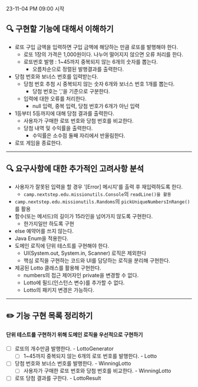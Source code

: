 23-11-04 PM 09:00 시작
## 🔍 구현할 기능에 대해서 이해하기
- 로또 구입 금액을 입력하면 구입 금액에 해당하는 만큼 로또를 발행해야 한다.
    - 로또 1장의 가격은 1,000원이다. 나누어 떨어지지 않으면 오류 처리를 한다.
    - 로또번호 발행 : 1~45까지 중복되지 않는 6개의 숫자를 뽑는다.
        - 오름차순으로 정렬된 발행결과를 출력한다.
- 당첨 번호와 보너스 번호를 입력받는다.
    - 당첨 번호 추첨 시 중복되지 않는 숫자 6개와 보너스 번호 1개를 뽑는다.
        - 당첨 번호는 ','을 기준으로 구분한다.
    - 입력에 대한 오류를 처리한다.
        - null 입력, 중복 입력, 당첨 번호가 6개가 아닌 입력
- 1등부터 5등까지에 대해 당첨 결과를 출력한다.
    - 사용자가 구매한 로또 번호와 당첨 번호를 비교한다.
    - 당첨 내역 및 수익률을 출력한다.
        - 수익률은 소수점 둘째 자리에서 반올림한다.
- 로또 게임을 종료한다.

---

## 🔍 요구사항에 대한 추가적인 고려사항 분석
- 사용자가 잘못된 입력을 할 경우 '[Error] 메시지'를 출력 후 재입력하도록 한다.
    - `camp.nextstep.edu.missionutils.Console`의 `readLine()을 활용`
- `camp.nextstep.edu.missionutils.Randoms`의 `pickUniqueNumbersInRange()`를 활용
- 함수(또는 메서드)의 길이가 15라인을 넘어가지 않도록 구현한다.
    - 한가지일만 하도록 구현
- else 예약어를 쓰지 않는다.
- Java Enum을 적용한다.
- 도메인 로직에 단위 테스트를 구현해야 한다.
    - UI(System.out, System.in, Scanner) 로직은 제외한다
    - 핵심 로직을 구현하는 코드와 UI를 담당하는 로직을 분리해 구현한다.
- 제공된 Lotto 클래스를 활용해 구현한다.
    - numbers의 접근 제어자인 private을 변경할 수 없다.
    - Lotto에 필드(인스턴스 변수)를 추가할 수 없다.
    - Lotto의 패키지 변경은 가능하다.

--- 

## ✏️ 기능 구현 목록 정리하기
#### 단위 테스트를 구현하기 위해 도메인 로직을 우선적으로 구현하기
-[ ] 로또의 개수만큼 발행한다. - LottoGenerator
    -[ ] 1~45까지 중복되지 않는 6개의 로또 번호를 발행한다. - Lotto
-[ ] 당첨 번호와 보너스 번호를 발행한다. - WinningLotto
    -[ ] 사용자가 구매한 로또 번호와 당첨 번호를 비교한다. - WinningLotto
-[ ] 로또 당첨 결과를 구한다. - LottoResult